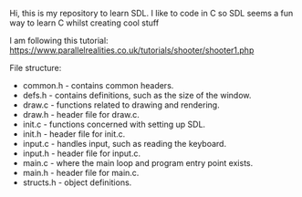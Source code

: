 Hi, this is my repository to learn SDL. I like to code in C so 
SDL seems a fun way to learn C whilst creating cool stuff

I am following this tutorial: https://www.parallelrealities.co.uk/tutorials/shooter/shooter1.php

File structure:
- common.h - contains common headers.
- defs.h - contains definitions, such as the size of the window.
- draw.c - functions related to drawing and rendering.
- draw.h - header file for draw.c.
- init.c - functions concerned with setting up SDL.
- init.h - header file for init.c.
- input.c - handles input, such as reading the keyboard.
- input.h - header file for input.c.
- main.c - where the main loop and program entry point exists.
- main.h - header file for main.c.
- structs.h - object definitions.
